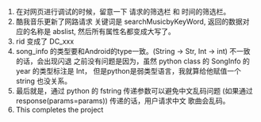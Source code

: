 1. 在对网页进行调试的时候，留意一下 请求的筛选栏 和 时间的筛选栏。
2. 酷我音乐更新了网路请求 关键词是 searchMusicbyKeyWord, 返回的数据对应的名称是 abslist, 然后所有属性名都变成大写了。
3. rid 变成了 DC_xxx
4. song_info 的类型要和Android的type一致。(String -> Str, Int -> int) 不一致的话，会出现闪退
    之前没有问题是因为，虽然 python class 的 SongInfo 的 year 的类型标注是 Int， 但是python是弱类型语言，我就算给他赋值一个
    string 也没关系。
5. 最后就是，通过 python 的 fstring 传递参数可以避免中文乱码问题 (如果通过 response(params=params)) 传递的话，用户请求中文
    歌曲会乱码。
6. This completes the project
